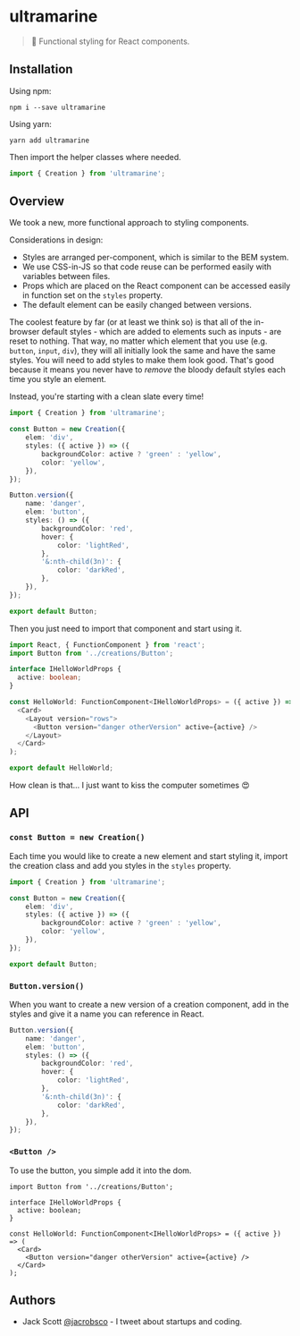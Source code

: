 # ultramarine

> 🐳 Functional styling for React components.

## Installation

Using npm:

```shell
npm i --save ultramarine
```

Using yarn:

```shell
yarn add ultramarine
```

Then import the helper classes where needed.

```ts
import { Creation } from 'ultramarine';
```

## Overview

We took a new, more functional approach to styling components.

Considerations in design:

- Styles are arranged per-component, which is similar to the BEM system.
- We use CSS-in-JS so that code reuse can be performed easily with variables between files.
- Props which are placed on the React component can be accessed easily in function set on the `styles` property.
- The default element can be easily changed between versions.

The coolest feature by far (or at least we think so) is that all of the in-browser default styles - which are added to elements such as inputs - are reset to nothing. That way, no matter which element that you use (e.g. `button`, `input`, `div`), they will all initially look the same and have the same styles. You will need to add styles to make them look good. That's good because it means you never have to *remove* the bloody default styles each time you style an element.

Instead, you're starting with a clean slate every time!

```ts
import { Creation } from 'ultramarine';

const Button = new Creation({
	elem: 'div',
	styles: ({ active }) => ({
		backgroundColor: active ? 'green' : 'yellow',
		color: 'yellow',
	}),
});

Button.version({
	name: 'danger',
	elem: 'button',
	styles: () => ({
		backgroundColor: 'red',
		hover: {
			color: 'lightRed',
		},
		'&:nth-child(3n)': {
			color: 'darkRed',
		},
	}),
});

export default Button;
```

Then you just need to import that component and start using it.

```ts
import React, { FunctionComponent } from 'react';
import Button from '../creations/Button';

interface IHelloWorldProps {
  active: boolean;
}

const HelloWorld: FunctionComponent<IHelloWorldProps> = ({ active }) => (
  <Card>
    <Layout version="rows">
      <Button version="danger otherVersion" active={active} />
    </Layout>
  </Card>
);

export default HelloWorld;
```

How clean is that... I just want to kiss the computer sometimes 😍

## API

### `const Button = new Creation()`

Each time you would like to create a new element and start styling it, import the creation class and add you styles in the `styles` property.

```ts
import { Creation } from 'ultramarine';

const Button = new Creation({
	elem: 'div',
	styles: ({ active }) => ({
		backgroundColor: active ? 'green' : 'yellow',
		color: 'yellow',
	}),
});

export default Button;
```

### `Button.version()`

When you want to create a new version of a creation component, add in the styles and give it a name you can reference in React.

```ts
Button.version({
	name: 'danger',
	elem: 'button',
	styles: () => ({
		backgroundColor: 'red',
		hover: {
			color: 'lightRed',
		},
		'&:nth-child(3n)': {
			color: 'darkRed',
		},
	}),
});
```

### `<Button />`

To use the button, you simple add it into the dom.

```
import Button from '../creations/Button';

interface IHelloWorldProps {
  active: boolean;
}

const HelloWorld: FunctionComponent<IHelloWorldProps> = ({ active }) => (
  <Card>
    <Button version="danger otherVersion" active={active} />
  </Card>
);
```

## Authors

- Jack Scott [@jacrobsco](https://twitter.com/jacrobsco) - I tweet about startups and coding.
